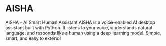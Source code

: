 # AISHA
AISHA - AI Smart Human Assistant AISHA is a voice-enabled AI desktop assistant built with Python. It listens to your voice, understands natural language, and responds like a human using a deep learning model. Simple, smart, and easy to extend!
